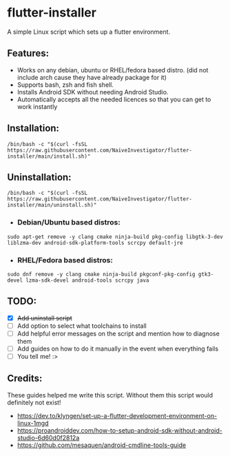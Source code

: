 # flutter-installer
A simple Linux script which sets up a flutter environment.

## Features:
* Works on any debian, ubuntu or RHEL/fedora based distro. (did not include arch cause they have already package for it)
* Supports bash, zsh and fish shell.
* Installs Android SDK without needing Android Studio.
* Automatically accepts all the needed licences so that you can get to work instantly

## Installation:
```
/bin/bash -c "$(curl -fsSL https://raw.githubusercontent.com/NaiveInvestigator/flutter-installer/main/install.sh)"
```

## Uninstallation:
```
/bin/bash -c "$(curl -fsSL https://raw.githubusercontent.com/NaiveInvestigator/flutter-installer/main/uninstall.sh)"

```

* ### Debian/Ubuntu based distros:
```
sudo apt-get remove -y clang cmake ninja-build pkg-config libgtk-3-dev liblzma-dev android-sdk-platform-tools scrcpy default-jre
```

* ### RHEL/Fedora based distros:
```
sudo dnf remove -y clang cmake ninja-build pkgconf-pkg-config gtk3-devel lzma-sdk-devel android-tools scrcpy java
```

## TODO:
- [x] ~~Add uninstall script~~
- [ ] Add option to select what toolchains to install
- [ ] Add helpful error messages on the script and mention how to diagnose them
- [ ] Add guides on how to do it manually in the event when everything fails
- [ ] You tell me! :>

## Credits:
These guides helped me write this script. Without them this script would definitely not exist!
* https://dev.to/klyngen/set-up-a-flutter-development-environment-on-linux-1mgd
* https://proandroiddev.com/how-to-setup-android-sdk-without-android-studio-6d60d0f2812a
* https://github.com/mesaquen/android-cmdline-tools-guide

